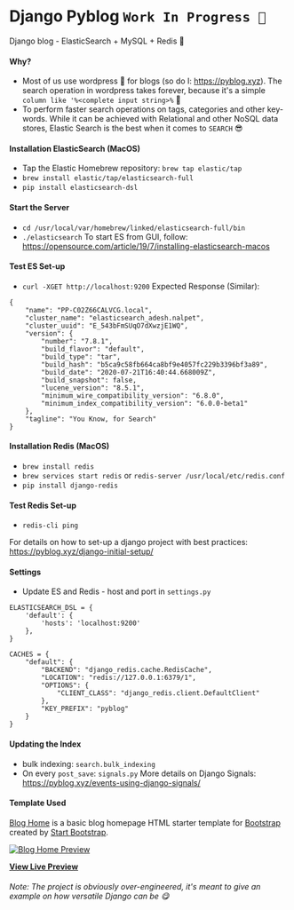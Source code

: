 # Django Pyblog `Work In Progress 🚁`
Django blog - ElasticSearch + MySQL + Redis 🚀

#### Why?
- Most of us use wordpress 🥱 for blogs (so do I: https://pyblog.xyz). The search operation in wordpress takes forever, because it's a simple `column like '%<complete input string>%` 🤕
- To perform faster search operations on tags, categories and other key-words. While it can be achieved with Relational and other NoSQL data stores, Elastic Search is the best when it comes to `SEARCH` 😎

#### Installation ElasticSearch (MacOS)
- Tap the Elastic Homebrew repository: `brew tap elastic/tap`
- `brew install elastic/tap/elasticsearch-full`
- `pip install elasticsearch-dsl`

#### Start the Server
- `cd /usr/local/var/homebrew/linked/elasticsearch-full/bin`
- `./elasticsearch`
To start ES from GUI, follow: https://opensource.com/article/19/7/installing-elasticsearch-macos

#### Test ES Set-up
- `curl -XGET http://localhost:9200`
Expected Response (Similar):
```
{
    "name": "PP-C02Z66CALVCG.local",
    "cluster_name": "elasticsearch_adesh.nalpet",
    "cluster_uuid": "E_543bFmSUqO7dXwzjE1WQ",
    "version": {
        "number": "7.8.1",
        "build_flavor": "default",
        "build_type": "tar",
        "build_hash": "b5ca9c58fb664ca8bf9e4057fc229b3396bf3a89",
        "build_date": "2020-07-21T16:40:44.668009Z",
        "build_snapshot": false,
        "lucene_version": "8.5.1",
        "minimum_wire_compatibility_version": "6.8.0",
        "minimum_index_compatibility_version": "6.0.0-beta1"
    },
    "tagline": "You Know, for Search"
}
```

#### Installation Redis (MacOS)
- `brew install redis`
- `brew services start redis` or `redis-server /usr/local/etc/redis.conf`
- `pip install django-redis`

#### Test Redis Set-up
- `redis-cli ping`

For details on how to set-up a django project with best practices: https://pyblog.xyz/django-initial-setup/

#### Settings
- Update ES and Redis - host and port in `settings.py` 
```
ELASTICSEARCH_DSL = {
    'default': {
        'hosts': 'localhost:9200'
    },
}
```
```
CACHES = {
    "default": {
        "BACKEND": "django_redis.cache.RedisCache",
        "LOCATION": "redis://127.0.0.1:6379/1",
        "OPTIONS": {
            "CLIENT_CLASS": "django_redis.client.DefaultClient"
        },
        "KEY_PREFIX": "pyblog"
    }
}
```

#### Updating the Index
- bulk indexing: `search.bulk_indexing`
- On every `post_save`: `signals.py`
More details on Django Signals: https://pyblog.xyz/events-using-django-signals/

#### Template Used
[Blog Home](https://startbootstrap.com/templates/blog-home/) is a basic blog homepage HTML starter template for [Bootstrap](https://getbootstrap.com/) created by [Start Bootstrap](https://startbootstrap.com/).

[![Blog Home Preview](https://startbootstrap.com/assets/img/screenshots/templates/blog-home.png)](https://startbootstrap.github.io/startbootstrap-blog-home/)

**[View Live Preview](https://startbootstrap.github.io/startbootstrap-blog-home/)**

###### Note: The project is obviously over-engineered, it's meant to give an example on how versatile Django can be 😋 
